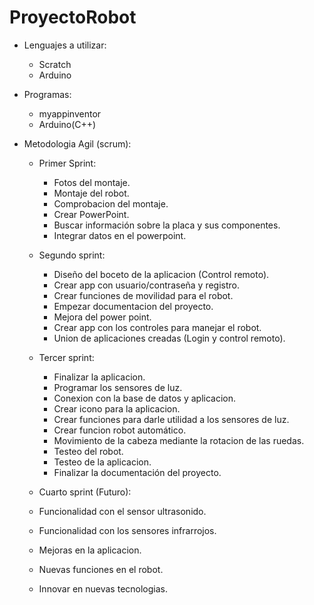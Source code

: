 # ProyectoRobot
- Lenguajes a utilizar:

  - Scratch
  - Arduino

- Programas:

  - myappinventor
  - Arduino(C++)

- Metodologia Agil (scrum):

  - Primer Sprint:

    - Fotos del montaje.
    - Montaje del robot.
    - Comprobacion del montaje.
    - Crear PowerPoint.
    - Buscar información sobre la placa y sus componentes.
    - Integrar datos en el powerpoint.

  - Segundo sprint:

    - Diseño del boceto de la aplicacion (Control remoto).
    - Crear app con usuario/contraseña y registro.
    - Crear funciones de movilidad para el robot.
    - Empezar documentacion del proyecto.
    - Mejora del power point.
    - Crear app con los controles para manejar el robot.
    - Union de aplicaciones creadas (Login y control remoto).

  - Tercer sprint:

    - Finalizar la aplicacion.
    - Programar los sensores de luz.
    - Conexion con la base de datos y aplicacion.
    - Crear icono para la aplicacion.
    - Crear funciones para darle utilidad a los sensores de luz.
    - Crear funcion robot automático.
    - Movimiento de la cabeza mediante la rotacion de las ruedas.
    - Testeo del robot.
    - Testeo de la aplicacion.
    - Finalizar la documentación del proyecto.
   - Cuarto sprint (Futuro):
    - Funcionalidad con el sensor ultrasonido.
    - Funcionalidad con los sensores infrarrojos.
    - Mejoras en la aplicacion.
    - Nuevas funciones en el robot.
    - Innovar en nuevas tecnologias.
